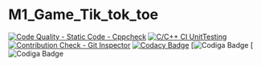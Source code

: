 # M1_Game_Tik_tok_toe
[![Code Quality - Static Code - Cppcheck](https://github.com/tlnsnani/M1_Game_Tick_Tak_Toe/actions/workflows/c-cpp.yml/badge.svg)](https://github.com/tlnsnani/M1_Game_Tick_Tak_Toe/actions/workflows/c-cpp.yml)
[![C/C++ CI UnitTesting](https://github.com/tlnsnani/M1_Game_Tick_Tak_Toe/actions/workflows/unity.yml/badge.svg)](https://github.com/tlnsnani/M1_Game_Tick_Tak_Toe/actions/workflows/unity.yml)
[![Contribution Check - Git Inspector](https://github.com/tlnsnani/M1_Game_Tick_Tak_Toe/actions/workflows/gitinspector.yml/badge.svg)](https://github.com/tlnsnani/M1_Game_Tick_Tak_Toe/actions/workflows/gitinspector.yml)
[![Codacy Badge](https://app.codacy.com/project/badge/Grade/68178144d1694e87a670f4f57a0138a0)](https://www.codacy.com/gh/tlnsnani/M1_Game_Tick_Tak_Toe/dashboard?utm_source=github.com&amp;utm_medium=referral&amp;utm_content=tlnsnani/M1_Game_Tick_Tak_Toe&amp;utm_campaign=Badge_Grade)
[![Codiga Badge](https://api.codiga.io/project/29976/score/svg)
[![Codiga Badge](https://api.codiga.io/project/29976/status/svg)
